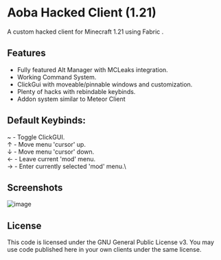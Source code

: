 # Aoba Hacked Client (1.21)
A custom hacked client for Minecraft 1.21 using Fabric . 

## Features
- Fully featured Alt Manager with MCLeaks integration.
- Working Command System.
- ClickGui with moveable/pinnable windows and customization.
- Plenty of hacks with rebindable keybinds.
- Addon system similar to Meteor Client

## Default Keybinds:
~ - Toggle ClickGUI.\
↑ - Move menu 'cursor' up.\
↓ - Move menu 'cursor' down.\
← - Leave current 'mod' menu.\
→ - Enter currently selected 'mod' menu.\

## Screenshots
![image](https://github.com/coltonk9043/Aoba-MC-Hacked-Client/assets/56643581/546d79e0-01eb-4c63-a1f8-49d40bb48a45)


## License
This code is licensed under the GNU General Public License v3. You may use code published here in your own clients under the same license.
